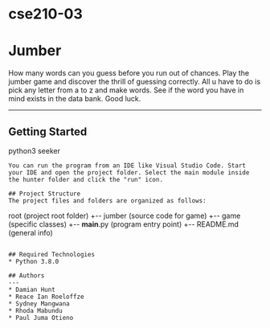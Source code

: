 # cse210-03
# Jumber
How many words can you guess before you run out of chances. Play the jumber game and discover the thrill of guessing correctly. All u have to do is pick any letter from a to z and make words. See if the word you have in mind exists in the data bank. Good luck.

---
## Getting Started
python3 seeker 
```
You can run the program from an IDE like Visual Studio Code. Start your IDE and open the project folder. Select the main module inside the hunter folder and click the "run" icon.

## Project Structure
The project files and folders are organized as follows:
```
root                    (project root folder)
+-- jumber              (source code for game)
  +-- game              (specific classes)
  +-- __main__.py       (program entry point)
+-- README.md           (general info)
```

## Required Technologies
* Python 3.8.0

## Authors
---
* Damian Hunt 
* Reace Ian Roeloffze
* Sydney Mangwana
* Rhoda Mabundu
* Paul Juma Otieno
